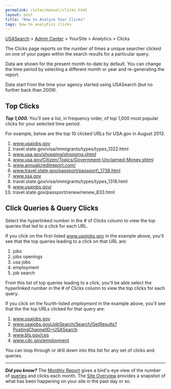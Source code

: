 ```yaml
---
permalink: /sites/manual/clicks.html
layout: post
title: "How to Analyze Your Clicks"
tags: how-to analytics clicks
---
```

[USASearch](http://usasearch.howto.gov) > [Admin Center](https://search.usa.gov/sites/) > YourSite > Analytics > Clicks

The Clicks page reports on the number of times a unique searcher clicked on one of your pages within the search results for a particular query.

Data are shown for the present month-to-date by default. You can change the time period by selecting a different month or year and re-generating the report.

Data start from the time your agency started using USASearch (but no further back than 2009).

## Top Clicks

***Top 1,000.*** You'll see a list, in frequency order, of top 1,000 most popular clicks for your selected time period. 

For example, below are the top 10 clicked URLs for USA.gov in August 2013.

1. www.usajobs.gov
2. travel.state.gov/visa/immigrants/types/types\_1322.html
3. www.usa.gov/shopping/shopping.shtml
4. www.usa.gov/Citizen/Topics/Government-Unclaimed-Money.shtml
5. www.annualcreditreport.com/
6. www.travel.state.gov/passport/passport\_1738.html
7. www.ssa.gov
8. travel.state.gov/visa/immigrants/types/types\_1318.html
9. www.usajobs.gov/
10. travel.state.gov/passport/renew/renew\_833.html 
 
## Click Queries & Query Clicks

Select the hyperlinked number in the # of Clicks column to view the top queries that led to a click for each URL.

If you click on the first-listed *www.usajobs.gov* in the example above, you'll see that the top queries leading to a click on that URL are:

1. jobs
2. jobs openings
3. usa jobs
4. employment
5. job search

From this list of top queries leading to a click, you'll be able select the hyperlinked number in the # of Clicks column to view the top clicks for each query.

If you click on the fourth-listed *employment* in the example above, you'll see that the the top URLs clicked for that query are:

1. www.usajobs.gov
2. www.usajobs.gov/JobSearch/Search/GetResults?PostingChannelID=USASearch
3. www.bls.gov/ces
4. www.cdc.gov/employment

You can loop through or drill down into this list for any set of clicks and queries.

---

***Did you know?*** The [Monthly Report](/sites/manual/monthly-reports.html) gives a bird's-eye view of the number of [queries](/sites/manual/queries.html) and clicks each month. The [Site Overview](/sites/manual/site-overview.html) provides a snapshot of what has been happening on your site in the past day or so.